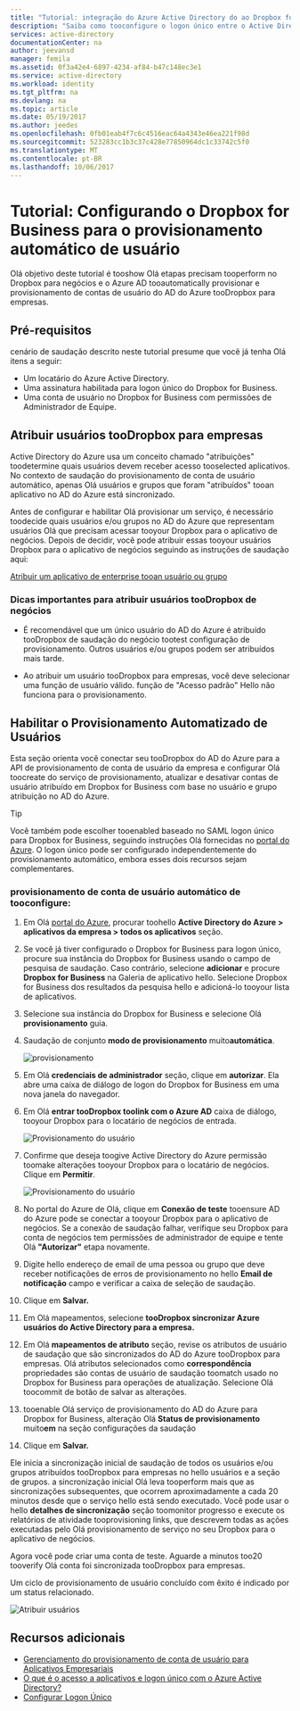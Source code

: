 ```yaml
---
title: "Tutorial: integração do Azure Active Directory do ao Dropbox for Business | Microsoft Docs"
description: "Saiba como tooconfigure o logon único entre o Active Directory do Azure e Dropbox for Business."
services: active-directory
documentationCenter: na
author: jeevansd
manager: femila
ms.assetid: 0f3a42e4-6897-4234-af84-b47c148ec3e1
ms.service: active-directory
ms.workload: identity
ms.tgt_pltfrm: na
ms.devlang: na
ms.topic: article
ms.date: 05/19/2017
ms.author: jeedes
ms.openlocfilehash: 0fb01eab4f7c6c4516eac64a4343e46ea221f98d
ms.sourcegitcommit: 523283cc1b3c37c428e77850964dc1c33742c5f0
ms.translationtype: MT
ms.contentlocale: pt-BR
ms.lasthandoff: 10/06/2017
---
```

# <a name="tutorial-configuring-dropbox-for-business-for-automatic-user-provisioning"></a>Tutorial: Configurando o Dropbox for Business para o provisionamento automático de usuário

Olá objetivo deste tutorial é tooshow Olá etapas precisam tooperform no Dropbox para negócios e o Azure AD tooautomatically provisionar e provisionamento de contas de usuário do AD do Azure tooDropbox para empresas.

## <a name="prerequisites"></a>Pré-requisitos

cenário de saudação descrito neste tutorial presume que você já tenha Olá itens a seguir:

*   Um locatário do Azure Active Directory.
*   Uma assinatura habilitada para logon único do Dropbox for Business.
*   Uma conta de usuário no Dropbox for Business com permissões de Administrador de Equipe.

## <a name="assigning-users-toodropbox-for-business"></a>Atribuir usuários tooDropbox para empresas

Active Directory do Azure usa um conceito chamado "atribuições" toodetermine quais usuários devem receber acesso tooselected aplicativos. No contexto de saudação do provisionamento de conta de usuário automático, apenas Olá usuários e grupos que foram "atribuídos" tooan aplicativo no AD do Azure está sincronizado.

Antes de configurar e habilitar Olá provisionar um serviço, é necessário toodecide quais usuários e/ou grupos no AD do Azure que representam usuários Olá que precisam acessar tooyour Dropbox para o aplicativo de negócios. Depois de decidir, você pode atribuir essas tooyour usuários Dropbox para o aplicativo de negócios seguindo as instruções de saudação aqui:

[Atribuir um aplicativo de enterprise tooan usuário ou grupo](https://docs.microsoft.com/azure/active-directory/active-directory-coreapps-assign-user-azure-portal)

### <a name="important-tips-for-assigning-users-toodropbox-for-business"></a>Dicas importantes para atribuir usuários tooDropbox de negócios

*   É recomendável que um único usuário do AD do Azure é atribuído tooDropbox de saudação do negócio tootest configuração de provisionamento. Outros usuários e/ou grupos podem ser atribuídos mais tarde.

*   Ao atribuir um usuário tooDropbox para empresas, você deve selecionar uma função de usuário válido. função de "Acesso padrão" Hello não funciona para o provisionamento.

## <a name="enable-automated-user-provisioning"></a>Habilitar o Provisionamento Automatizado de Usuários

Esta seção orienta você conectar seu tooDropbox do AD do Azure para a API de provisionamento de conta de usuário da empresa e configurar Olá toocreate do serviço de provisionamento, atualizar e desativar contas de usuário atribuído em Dropbox for Business com base no usuário e grupo atribuição no AD do Azure.

>[!Tip]
>Você também pode escolher tooenabled baseado no SAML logon único para Dropbox for Business, seguindo instruções Olá fornecidas no [portal do Azure](https://portal.azure.com). O logon único pode ser configurado independentemente do provisionamento automático, embora esses dois recursos sejam complementares.

### <a name="tooconfigure-automatic-user-account-provisioning"></a>provisionamento de conta de usuário automático de tooconfigure:

1. Em Olá [portal do Azure](https://portal.azure.com), procurar toohello **Active Directory do Azure > aplicativos da empresa > todos os aplicativos** seção.

2. Se você já tiver configurado o Dropbox for Business para logon único, procure sua instância do Dropbox for Business usando o campo de pesquisa de saudação. Caso contrário, selecione **adicionar** e procure **Dropbox for Business** na Galeria de aplicativo hello. Selecione Dropbox for Business dos resultados da pesquisa hello e adicioná-lo tooyour lista de aplicativos.

3. Selecione sua instância do Dropbox for Business e selecione Olá **provisionamento** guia.

4. Saudação de conjunto **modo de provisionamento** muito**automática**. 

    ![provisionamento](./media/active-directory-saas-dropboxforbusiness-provisioning-tutorial/provisioning.png)

5. Em Olá **credenciais de administrador** seção, clique em **autorizar**. Ela abre uma caixa de diálogo de logon do Dropbox for Business em uma nova janela do navegador.

6. Em Olá **entrar tooDropbox toolink com o Azure AD** caixa de diálogo, tooyour Dropbox para o locatário de negócios de entrada.

     ![Provisionamento do usuário](./media/active-directory-saas-dropboxforbusiness-provisioning-tutorial/ic769518.png "Provisionamento do usuário")

7. Confirme que deseja toogive Active Directory do Azure permissão toomake alterações tooyour Dropbox para o locatário de negócios. Clique em **Permitir**.
    
      ![Provisionamento do usuário](./media/active-directory-saas-dropboxforbusiness-provisioning-tutorial/ic769519.png "Provisionamento do usuário")

8. No portal do Azure de Olá, clique em **Conexão de teste** tooensure AD do Azure pode se conectar a tooyour Dropbox para o aplicativo de negócios. Se a conexão de saudação falhar, verifique seu Dropbox para conta de negócios tem permissões de administrador de equipe e tente Olá **"Autorizar"** etapa novamente.

9. Digite hello endereço de email de uma pessoa ou grupo que deve receber notificações de erros de provisionamento no hello **Email de notificação** campo e verificar a caixa de seleção de saudação.

10. Clique em **Salvar.**

11. Em Olá mapeamentos, selecione **tooDropbox sincronizar Azure usuários do Active Directory para a empresa.**

12. Em Olá **mapeamentos de atributo** seção, revise os atributos de usuário de saudação que são sincronizados do AD do Azure tooDropbox para empresas. Olá atributos selecionados como **correspondência** propriedades são contas de usuário de saudação toomatch usado no Dropbox for Business para operações de atualização. Selecione Olá toocommit de botão de salvar as alterações.

13. tooenable Olá serviço de provisionamento do AD do Azure para Dropbox for Business, alteração Olá **Status de provisionamento** muito**em** na seção configurações da saudação

14. Clique em **Salvar.**

Ele inicia a sincronização inicial de saudação de todos os usuários e/ou grupos atribuídos tooDropbox para empresas no hello usuários e a seção de grupos. a sincronização inicial Olá leva tooperform mais que as sincronizações subsequentes, que ocorrem aproximadamente a cada 20 minutos desde que o serviço hello está sendo executado. Você pode usar o hello **detalhes de sincronização** seção toomonitor progresso e execute os relatórios de atividade tooprovisioning links, que descrevem todas as ações executadas pelo Olá provisionamento de serviço no seu Dropbox para o aplicativo de negócios.

Agora você pode criar uma conta de teste. Aguarde a minutos too20 tooverify Olá conta foi sincronizada tooDropbox para empresas.

Um ciclo de provisionamento de usuário concluído com êxito é indicado por um status relacionado.

![Atribuir usuários](./media/active-directory-saas-dropboxforbusiness-provisioning-tutorial/IC769523.png "Atribuir usuários")


## <a name="additional-resources"></a>Recursos adicionais

* [Gerenciamento do provisionamento de conta de usuário para Aplicativos Empresariais](active-directory-saas-tutorial-list.md)
* [O que é o acesso a aplicativos e logon único com o Azure Active Directory?](active-directory-appssoaccess-whatis.md)
* [Configurar Logon Único](active-directory-saas-dropboxforbusiness-tutorial.md)